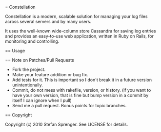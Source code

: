 = Constellation

Constellation is a modern, scalable solution for managing your log files
across several servers and by many users.

It uses the well-known wide-column store Cassandra for saving log entries and provides an
easy-to-use web application, written in Ruby on Rails, for monitoring and controlling.

== Usage

== Note on Patches/Pull Requests

* Fork the project.
* Make your feature addition or bug fix.
* Add tests for it. This is important so I don't break it in a
  future version unintentionally.
* Commit, do not mess with rakefile, version, or history.
  (if you want to have your own version, that is fine but bump version in a commit by itself I can ignore when I pull)
* Send me a pull request. Bonus points for topic branches.

== Copyright

Copyright (c) 2010 Stefan Sprenger. See LICENSE for details.